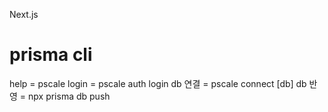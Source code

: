 Next.js

# prisma cli

help = pscale
login = pscale auth login
db 연결 = pscale connect [db]
db 반영 = npx prisma db push
